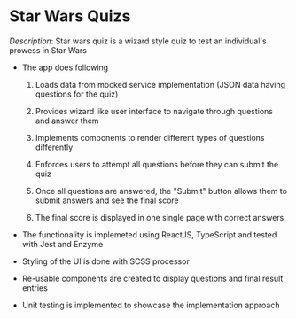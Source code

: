 # Star Wars Quizs

*Description*: Star wars quiz is a wizard style quiz to test an individual's prowess in Star Wars

- The app does following

   1. Loads data from mocked service implementation (JSON data having questions for the quiz)

   2. Provides wizard like user interface to navigate through questions and answer them
   3. Implements components to render different types of questions differently
   4. Enforces users to attempt all questions before they can submit the quiz
   5. Once all questions are answered, the "Submit" button allows them to submit answers and see the final score
   6. The final score is displayed in one single page with correct answers

- The functionality is implemeted using ReactJS, TypeScript and tested with Jest and Enzyme
- Styling of the UI is done with SCSS processor
- Re-usable components are created to display questions and final result entries
- Unit testing is implemented to showcase the implementation approach